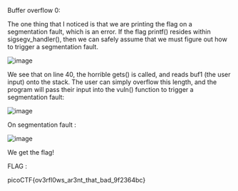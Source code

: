 Buffer overflow 0:



The one thing that I noticed is that we are printing the flag on a segmentation fault, which is an error. If the flag printf() resides within sigsegv_handler(), then we can safely assume that we must figure out how to trigger a segmentation fault.


![image](https://github.com/parthhhhh21/picoCTF-writeups/assets/148140667/a11e4571-4c67-42b0-9a53-c4ab56f8ca5e)

We see that on line 40, the horrible gets() is called, and reads buf1 (the user input) onto the stack. The user can simply overflow this length, and the program will pass their input into the vuln() function to trigger a segmentation fault:

![image](https://github.com/parthhhhh21/picoCTF-writeups/assets/148140667/a91cf9fa-60e2-405d-8d90-666f980e6367)


On segmentation fault :


![image](https://github.com/parthhhhh21/picoCTF-writeups/assets/148140667/5dded3eb-6958-4cc0-846b-c6a5365a2871)

We get the flag!

FLAG :



picoCTF{ov3rfl0ws_ar3nt_that_bad_9f2364bc}


